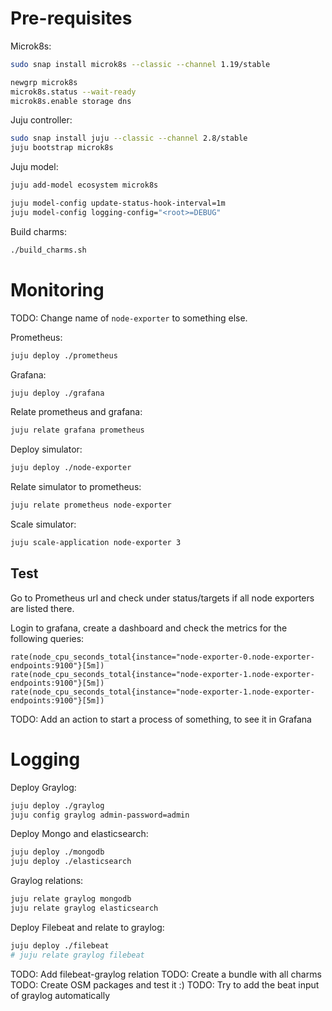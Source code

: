 # Pre-requisites

Microk8s:

```bash
sudo snap install microk8s --classic --channel 1.19/stable

newgrp microk8s
microk8s.status --wait-ready
microk8s.enable storage dns
```

Juju controller:

```bash
sudo snap install juju --classic --channel 2.8/stable
juju bootstrap microk8s
```

Juju model:

```bash
juju add-model ecosystem microk8s

juju model-config update-status-hook-interval=1m
juju model-config logging-config="<root>=DEBUG"
```

Build charms:

```bash
./build_charms.sh
```

# Monitoring

TODO: Change name of `node-exporter` to something else.

Prometheus:

```bash
juju deploy ./prometheus
```

Grafana:

```bash
juju deploy ./grafana
```

Relate prometheus and grafana:

```bash
juju relate grafana prometheus
```

Deploy simulator:

```bash
juju deploy ./node-exporter
```

Relate simulator to prometheus:

```bash
juju relate prometheus node-exporter
```

Scale simulator:

```bash
juju scale-application node-exporter 3
```

## Test

Go to Prometheus url and check under status/targets if all node exporters are listed there.

Login to grafana, create a dashboard and check the metrics for the following queries:

```
rate(node_cpu_seconds_total{instance="node-exporter-0.node-exporter-endpoints:9100"}[5m])
rate(node_cpu_seconds_total{instance="node-exporter-1.node-exporter-endpoints:9100"}[5m])
rate(node_cpu_seconds_total{instance="node-exporter-1.node-exporter-endpoints:9100"}[5m])
```

TODO: Add an action to start a process of something, to see it in Grafana

# Logging

Deploy Graylog:

```bash
juju deploy ./graylog
juju config graylog admin-password=admin
```

Deploy Mongo and elasticsearch:

```bash
juju deploy ./mongodb
juju deploy ./elasticsearch
```

Graylog relations:

```bash
juju relate graylog mongodb
juju relate graylog elasticsearch
```

Deploy Filebeat and relate to graylog:

```bash
juju deploy ./filebeat
# juju relate graylog filebeat
```

TODO: Add filebeat-graylog relation
TODO: Create a bundle with all charms
TODO: Create OSM packages and test it :)
TODO: Try to add the beat input of graylog automatically